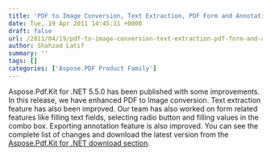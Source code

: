 ```yaml
---
title: 'PDF to Image Conversion, Text Extraction, PDF Form and Annotation Related Features are Improved in Aspose.Pdf.Kit for .NET.'
date: Tue, 19 Apr 2011 14:45:31 +0000
draft: false
url: /2011/04/19/pdf-to-image-conversion-text-extraction-pdf-form-and-annotation-related-features-are-improved-in-aspose-pdf-kit-for-net/
author: Shahzad Latif
summary: ''
tags: []
categories: ['Aspose.PDF Product Family']
---
```


Aspose.Pdf.Kit for .NET 5.5.0 has been published with some improvements. In this release, we have enhanced PDF to Image conversion. Text extraction feature has also been improved. Our team has also worked on form related features like filling text fields, selecting radio button and filling values in the combo box. Exporting annotation feature is also improved. You can see the complete list of changes and download the latest version from the [Aspose.Pdf.Kit for .NET download section][1].




[1]: http://www.aspose.com/community/files/51/.net-components/aspose.pdf.kit-for-.net/default.aspx




